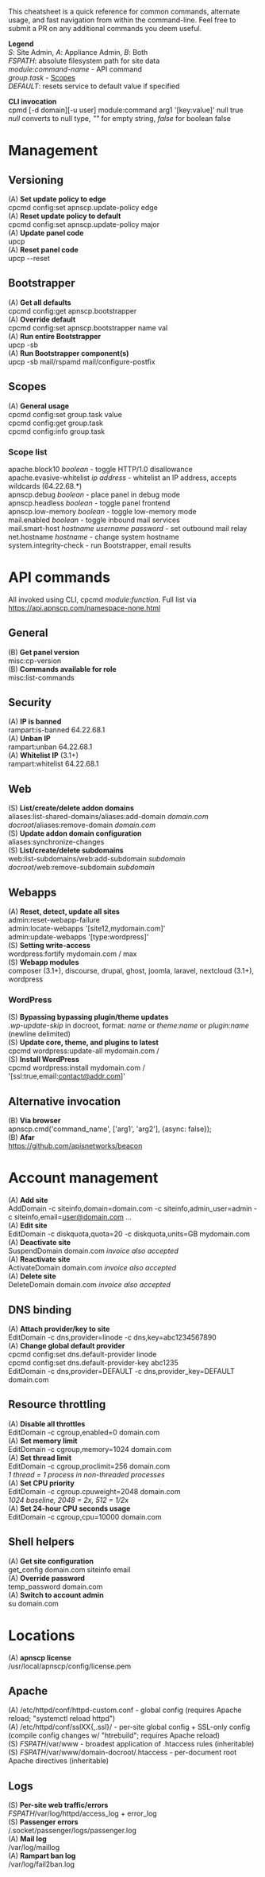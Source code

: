 This cheatsheet is a quick reference for common commands, alternate usage, and fast navigation from within the command-line. Feel free to submit a PR on any additional commands you deem useful.

**Legend**  
*S*: Site Admin, *A*: Appliance Admin, *B*: Both  
*FSPATH*: absolute filesystem path for site data  
*module*:*command-name* - API command  
*group*.*task* - [Scopes](https://gitlab.com/apisnetworks/apnscp/blob/master/docs/admin/Scopes.md)  
*DEFAULT*: resets service to default value if specified  

**CLI invocation**  
cpmd [-d domain][-u user] module:command arg1 '[key:value]' null true  
*null* converts to null type, *""* for empty string, *false* for boolean false  

# Management
## Versioning
(A) **Set update policy to edge**  
cpcmd config:set apnscp.update-policy edge  
(A) **Reset update policy to default**  
cpcmd config:set apnscp.update-policy major  
(A) **Update panel code**  
upcp  
(A) **Reset panel code**  
upcp --reset  

## Bootstrapper
(A) **Get all defaults**  
cpcmd config:get apnscp.bootstrapper  
(A) **Override default**  
cpcmd config:set apnscp.bootstrapper name val  
(A) **Run entire Bootstrapper**  
upcp -sb  
(A) **Run Bootstrapper component(s)**  
upcp -sb mail/rspamd mail/configure-postfix  

## Scopes
(A) **General usage**  
cpcmd config:set group.task value  
cpcmd config:get group.task  
cpcmd config:info group.task  

### Scope list
apache.block10 *boolean* - toggle HTTP/1.0 disallowance  
apache.evasive-whitelist *ip address* - whitelist an IP address, accepts wildcards (64.22.68.\*)  
apnscp.debug *boolean* - place panel in debug mode  
apnscp.headless *boolean* - toggle panel frontend  
apnscp.low-memory *boolean* - toggle low-memory mode  
mail.enabled *boolean* - toggle inbound mail services  
mail.smart-host *hostname* *username* *password* - set outbound mail relay  
net.hostname *hostname* - change system hostname  
system.integrity-check - run Bootstrapper, email results  


# API commands
All invoked using CLI, cpcmd *module*:*function*. Full list via https://api.apnscp.com/namespace-none.html

## General
(B) **Get panel version**  
misc:cp-version  
(B) **Commands available for role**  
misc:list-commands  

## Security
(A) **IP is banned**  
rampart:is-banned 64.22.68.1  
(A) **Unban IP**  
rampart:unban 64.22.68.1  
(A) **Whitelist IP** (3.1+)  
rampart:whitelist 64.22.68.1  

## Web
(S) **List/create/delete addon domains**  
aliases:list-shared-domains/aliases:add-domain *domain.com* *docroot*/aliases:remove-domain *domain.com*  
(S) **Update addon domain configuration**  
aliases:synchronize-changes  
(S) **List/create/delete subdomains**  
web:list-subdomains/web:add-subdomain *subdomain* *docroot*/web:remove-subdomain *subdomain*  

## Webapps
(A) **Reset, detect, update all sites**  
admin:reset-webapp-failure  
admin:locate-webapps '[site12,mydomain.com]'  
admin:update-webapps '[type:wordpress]'  
(S) **Setting write-access**  
wordpress:fortify mydomain.com / max  
(S) **Webapp modules**  
composer (3.1+), discourse, drupal, ghost, joomla, laravel, nextcloud (3.1+), wordpress  

### WordPress
(S) **Bypassing bypassing plugin/theme updates**  
*.wp-update-skip* in docroot, format: *name* or *theme:name* or *plugin:name* (newline delimited)  
(S) **Update core, theme, and plugins to latest**  
cpcmd wordpress:update-all mydomain.com /  
(S) **Install WordPress**  
cpcmd wordpress:install mydomain.com / '[ssl:true,email:contact@addr.com]'

## Alternative invocation
(B) **Via browser**  
apnscp.cmd('command_name', ['arg1', 'arg2'], {async: false});  
(B) **Afar**  
https://github.com/apisnetworks/beacon  

# Account management
(A) **Add site**  
AddDomain -c siteinfo,domain=domain.com -c siteinfo,admin_user=admin -c siteinfo,email=user@domain.com ...  
(A) **Edit site**  
EditDomain -c diskquota,quota=20 -c diskquota,units=GB mydomain.com  
(A) **Deactivate site**  
SuspendDomain domain.com *invoice also accepted*  
(A) **Reactivate site**  
ActivateDomain domain.com *invoice also accepted*  
(A) **Delete site**  
DeleteDomain domain.com *invoice also accepted*  

## DNS binding
(A) **Attach provider/key to site**  
EditDomain -c dns,provider=linode -c dns,key=abc1234567890  
(A) **Change global default provider**  
cpcmd config:set dns.default-provider linode  
cpcmd config:set dns.default-provider-key abc1235  
EditDomain -c dns,provider=DEFAULT -c dns,provider_key=DEFAULT domain.com  

## Resource throttling
(A) **Disable all throttles**  
EditDomain -c cgroup,enabled=0 domain.com  
(A) **Set memory limit**  
EditDomain -c cgroup,memory=1024 domain.com  
(A) **Set thread limit**  
EditDomain -c cgroup,proclimit=256 domain.com  
*1 thread = 1 process in non-threaded processes*  
(A) **Set CPU priority**  
EditDomain -c cgroup.cpuweight=2048 domain.com  
*1024 baseline, 2048 = 2x, 512 = 1/2x*  
(A) **Set 24-hour CPU seconds usage**  
EditDomain -c cgroup,cpu=10000 domain.com  

## Shell helpers
(A) **Get site configuration**  
get_config domain.com siteinfo email  
(A) **Override password**  
temp_password domain.com  
(A) **Switch to account admin**  
su domain.com  

# Locations
(A) **apnscp license**  
/usr/local/apnscp/config/license.pem  

## Apache
(A) /etc/httpd/conf/httpd-custom.conf - global config (requires Apache reload; "systemctl reload httpd")  
(A) /etc/httpd/conf/sslXX{,.ssl}/ - per-site global config + SSL-only config (compile config changes w/ "htrebuild"; requires Apache reload)  
(S) *FSPATH*/var/www - broadest application of .htaccess rules (inheritable)  
(S) *FSPATH*/var/www/domain-docroot/.htaccess - per-document root Apache directives (inheritable)  

## Logs
(S) **Per-site web traffic/errors**  
*FSPATH*/var/log/httpd/access_log + error_log  
(S) **Passenger errors**  
/.socket/passenger/logs/passenger.log  
(A) **Mail log**  
/var/log/maillog  
(A) **Rampart ban log**  
/var/log/fail2ban.log  

